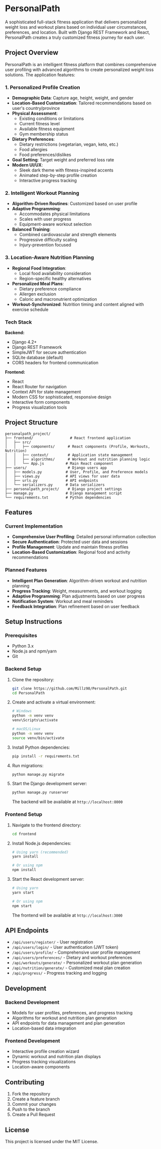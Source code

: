 # PersonalPath

A sophisticated full-stack fitness application that delivers personalized weight loss and workout plans based on individual user circumstances, preferences, and location. Built with Django REST Framework and React, PersonalPath creates a truly customized fitness journey for each user.

## Project Overview

PersonalPath is an intelligent fitness platform that combines comprehensive user profiling with advanced algorithms to create personalized weight loss solutions. The application features:

### 1. Personalized Profile Creation
- **Demographic Data**: Capture age, height, weight, and gender
- **Location-Based Customization**: Tailored recommendations based on user's country/province
- **Physical Assessment**: 
  - Existing conditions or limitations
  - Current fitness level
  - Available fitness equipment
  - Gym membership status
- **Dietary Preferences**: 
  - Dietary restrictions (vegetarian, vegan, keto, etc.)
  - Food allergies
  - Food preferences/dislikes
- **Goal Setting**: Target weight and preferred loss rate
- **Modern UI/UX**: 
  - Sleek dark theme with fitness-inspired accents
  - Animated step-by-step profile creation
  - Interactive progress tracking

### 2. Intelligent Workout Planning
- **Algorithm-Driven Routines**: Customized based on user profile
- **Adaptive Programming**: 
  - Accommodates physical limitations
  - Scales with user progress
  - Equipment-aware workout selection
- **Balanced Training**: 
  - Combined cardiovascular and strength elements
  - Progressive difficulty scaling
  - Injury-prevention focused

### 3. Location-Aware Nutrition Planning
- **Regional Food Integration**: 
  - Local food availability consideration
  - Region-specific healthy alternatives
- **Personalized Meal Plans**:
  - Dietary preference compliance
  - Allergen exclusion
  - Caloric and macronutrient optimization
- **Workout-Synchronized**: Nutrition timing and content aligned with exercise schedule

### Tech Stack

**Backend:**
- Django 4.2+
- Django REST Framework
- SimpleJWT for secure authentication
- SQLite database (default)
- CORS headers for frontend communication

**Frontend:**
- React
- React Router for navigation
- Context API for state management
- Modern CSS for sophisticated, responsive design
- Interactive form components
- Progress visualization tools

## Project Structure

```
personalpath_project/
├── frontend/                 # React frontend application
│   ├── src/
│   │   ├── components/      # React components (Profile, Workouts, Nutrition)
│   │   ├── context/         # Application state management
│   │   ├── algorithms/      # Workout and nutrition planning logic
│   │   └── App.js          # Main React component
├── users/                   # Django users app
│   ├── models.py           # User, Profile, and Preference models
│   ├── views.py            # API views for user data
│   ├── urls.py             # API endpoints
│   └── serializers.py      # Data serializers
├── personalpath_project/    # Django project settings
├── manage.py               # Django management script
└── requirements.txt        # Python dependencies
```

## Features

### Current Implementation
- **Comprehensive User Profiling**: Detailed personal information collection
- **Secure Authentication**: Protected user data and sessions
- **Profile Management**: Update and maintain fitness profiles
- **Location-Based Customization**: Regional food and activity recommendations

### Planned Features
- **Intelligent Plan Generation**: Algorithm-driven workout and nutrition planning
- **Progress Tracking**: Weight, measurements, and workout logging
- **Adaptive Programming**: Plan adjustments based on user progress
- **Notification System**: Workout and meal reminders
- **Feedback Integration**: Plan refinement based on user feedback

## Setup Instructions

### Prerequisites

- Python 3.x
- Node.js and npm/yarn
- Git

### Backend Setup

1. Clone the repository:
   ```bash
   git clone https://github.com/Millz98/PersonalPath.git
   cd PersonalPath
   ```

2. Create and activate a virtual environment:
   ```bash
   # Windows
   python -m venv venv
   venv\Scripts\activate

   # macOS/Linux
   python -m venv venv
   source venv/bin/activate
   ```

3. Install Python dependencies:
   ```bash
   pip install -r requirements.txt
   ```

4. Run migrations:
   ```bash
   python manage.py migrate
   ```

5. Start the Django development server:
   ```bash
   python manage.py runserver
   ```
   The backend will be available at `http://localhost:8000`

### Frontend Setup

1. Navigate to the frontend directory:
   ```bash
   cd frontend
   ```

2. Install Node.js dependencies:
   ```bash
   # Using yarn (recommended)
   yarn install

   # Or using npm
   npm install
   ```

3. Start the React development server:
   ```bash
   # Using yarn
   yarn start

   # Or using npm
   npm start
   ```
   The frontend will be available at `http://localhost:3000`

## API Endpoints

- `/api/users/register/` - User registration
- `/api/users/login/` - User authentication (JWT token)
- `/api/users/profile/` - Comprehensive user profile management
- `/api/users/preferences/` - Dietary and workout preferences
- `/api/workouts/generate/` - Personalized workout plan generation
- `/api/nutrition/generate/` - Customized meal plan creation
- `/api/progress/` - Progress tracking and logging

## Development

### Backend Development
- Models for user profiles, preferences, and progress tracking
- Algorithms for workout and nutrition plan generation
- API endpoints for data management and plan generation
- Location-based data integration

### Frontend Development
- Interactive profile creation wizard
- Dynamic workout and nutrition plan displays
- Progress tracking visualizations
- Location-aware components

## Contributing

1. Fork the repository
2. Create a feature branch
3. Commit your changes
4. Push to the branch
5. Create a Pull Request

## License

This project is licensed under the MIT License. 